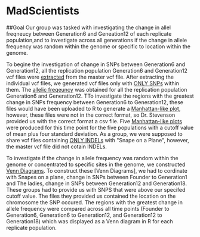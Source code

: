 # MadScientists

##Goal
Our group was tasked with investigating the change in allel freqneucy between Generation6 and Geneation12 of each replicate population,and to investigate across all generations if the change in allele frequency was random within the genome or specific to location within the genome. 

To begine the investigation of change in SNPs between Generation6 and Generation12, all the replication population Generation6 and Generation12 vcf files were [extracted](https://github.com/AUIntroBioinformatics/MadScientists/blob/master/Extract_my_sample.sh) from the master vcf file. After extracting the individual vcf files, we generated vcf files only with [ONLY SNPs](https://github.com/AUIntroBioinformatics/MadScientists/blob/master/Keep_SNPs.sh) within them. The [allelic freqeuncy](https://github.com/AUIntroBioinformatics/MadScientists/blob/master/AlleleFrequency.sh) was obtained for all the replication population Generation6 and Generation12. TTo investigate the regions with the greatest change in SNPs frequency between Generation6 to Generation12, these files would have been uploaded to R to generate a [Manhattan-like plot](), however, these files were not in the correct format, so Dr. Stevenson provided us with the correct format a csv file. Five [Manhattan-like plots]() were produced for this time point for the five populations with a cutoff value of mean plus four standard deviation. As a group, we were supposed to share vcf files containing [ONLY INDELs](https://github.com/AUIntroBioinformatics/MadScientists/blob/master/Keep_indels.sh) with "Snape on a Plane", however, the master vcf file did not cotain INDELs.

To investigate if the change in allele frequency was random within the genome or concentrated to specific sites in the genome, we constructed [Venn Diagrams]().  To construct these [Venn Diagrams], we had to cordinate with Snapes on a plane, change in SNPs between Founder to Generation1 and The ladies, change in SNPs between Generation12 and Generation18. These groups had to provide us with SNPS that were above our specifed cutoff value. The files they provided us contained the location on the chromosome the SNP occured. The regions with the greatest change in allele frequency were compared across all time points (Founder to Generation6, Generation6 to Generation12, and Generation12 to Generation18) which was displayed as a Venn diagram in R for each replicate population.
